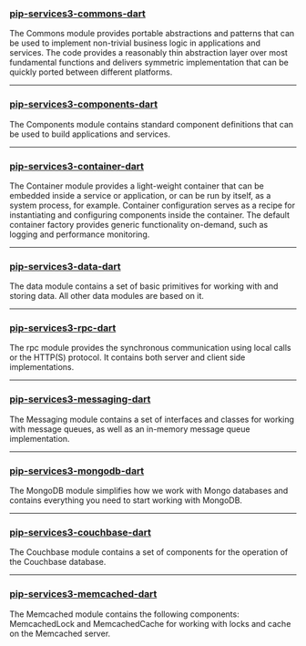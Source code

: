 
### [pip-services3-commons-dart](dart/pip-services3-commons/index)

The Commons module provides portable abstractions and patterns that can be used to implement non-trivial business logic in applications and services. The code provides a reasonably thin abstraction layer over most fundamental functions and delivers symmetric implementation that can be quickly ported between different platforms.

---

### [pip-services3-components-dart](dart/pip-services3-components/index)

The Components module contains standard component definitions that can be used to build applications and services.

---

### [pip-services3-container-dart]()

The Container module provides a light-weight container that can be embedded inside a service or application, or can be run by itself, as a system process, for example. Container configuration serves as a recipe for instantiating and configuring components inside the container.
The default container factory provides generic functionality on-demand, such as logging and performance monitoring.

---

### [pip-services3-data-dart]()

The data module contains a set of basic primitives for working with and storing data. All other data modules are based on it.

---

### [pip-services3-rpc-dart]()

The rpc module provides the synchronous communication using local calls or the HTTP(S) protocol. It contains both server and client side implementations.

---

### [pip-services3-messaging-dart]()

The Messaging module contains a set of interfaces and classes for working with message queues, as well as an in-memory message queue implementation. 

---

### [pip-services3-mongodb-dart]()

The MongoDB module simplifies how we work with Mongo databases and contains everything you need to start working with MongoDB.

---

### [pip-services3-couchbase-dart]()

The Couchbase module contains a set of components for the operation of the Couchbase database.

---

### [pip-services3-memcached-dart]()

The Memcached module contains the following components: MemcachedLock and MemcachedCache for working with locks and cache on the Memcached server.